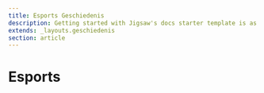 ```yaml
---
title: Esports Geschiedenis
description: Getting started with Jigsaw's docs starter template is as easy as 1, 2, 3.
extends: _layouts.geschiedenis
section: article
---
```


# Esports